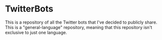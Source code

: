 # TwitterBots
This is a repository of all the Twitter bots that I've decided to publicly share. This is a "general-language" repository, meaning that this repository isn't exclusive to just one language.
